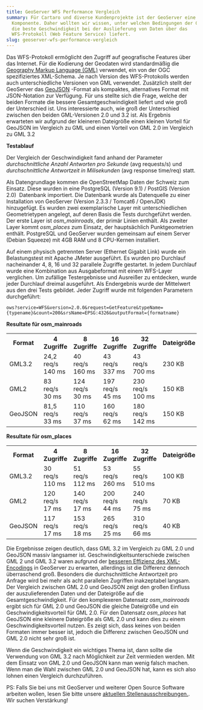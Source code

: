 ```yaml
---
title: GeoServer WFS Performance Vergleich
summary: Für Cartaro und diverse Kundenprojekte ist der GeoServer eine zentrale
  Komponente. Daher wollten wir wissen, unter welchen Bedingungen der GeoServer
  die beste Geschwindigkeit bei der Auslieferung von Daten über das
  WFS-Protokoll (Web Feature Service) liefert.
slug: geoserver-wfs-performance-vergleich
---
```

Das WFS-Protokoll ermöglicht den Zugriff auf geografische Features über das Internet. Für die Kodierung der Geodaten wird standardmäßig die [Geography Markup Language (GML)](http://www.opengeospatial.org/standards/gml) verwendet, ein von der OGC spezifiziertes XML-Schema. Je nach Version des WFS-Protokolls werden auch unterschiedliche Versionen von GML verwendet. Zusätzlich stellt der GeoServer das [GeoJSON](http://www.geojson.org) -Format als kompaktes, alternatives Format mit JSON-Notation zur Verfügung. Für uns stellte sich die Frage, welche der beiden Formate die bessere Gesamtgeschwindigkeit liefert und wie groß der Unterschied ist. Uns interessierte auch, wie groß der Unterschied zwischen den beiden GML-Versionen 2.0 und 3.2 ist. Als Ergebnis erwarteten wir aufgrund der kleineren Dateigröße einen kleinen Vorteil für GeoJSON im Vergleich zu GML und einen Vorteil von GML 2.0 im Vergleich zu GML 3.2

**Testablauf**

Der Vergleich der Geschwindigkeit fand anhand der Parameter _durchschnittliche Anzahl Antworten pro Sekunde_ (avg requests/s) und _durchschnittliche Antwortzeit in Milisekunden_ (avg response time/req) statt.

Als Datengrundlage kommen die OpenStreetMap Daten der Schweiz zum Einsatz. Diese wurden in eine PostgreSQL (Version 9.1) / PostGIS (Version 2.0)  Datenbank importiert. Die Datenbank wurde als Datenquelle zu einer Installation von GeoServer (Version 2.3.3 / Tomcat6 / OpenJDK) hinzugefügt. Es wurden zwei exemplarische Layer mit unterschiedlichen Geometrietypen angelegt, auf deren Basis die Tests durchgeführt werden. Der erste Layer ist _osm\_mainroads_, der primär Linien enthält. Als zweiter Layer kommt _osm\_places_ zum Einsatz, der hauptsächlich Punktgeometrien enthält. PostgreSQL und GeoServer wurden gemeinsam auf einem Server (Debian Squeeze) mit 4GB RAM und 8 CPU-Kernen installiert.

Auf einem physisch getrennten Server (Ethernet Gigabit Link) wurde ein Belastungstest mit Apache JMeter ausgeführt. Es wurden pro Durchlauf nacheinander 4, 8, 16 und 32 parallele Zugriffe gestartet. In jedem Durchlauf wurde eine Kombination aus Ausgabeformat mit einem WFS-Layer verglichen. Um zufällige Testergebnisse und Ausreißer zu entdecken, wurde jeder Durchlauf dreimal ausgeführt. Als Endergebnis wurde der Mittelwert aus den drei Tests gebildet. Jeder Zugriff wurde mit folgenden Parametern durchgeführt:

```
ows?service=WFS&version=2.0.0&request=GetFeature&typeName={typename}&count=200&srsName=EPSG:4326&outputFormat={formatname}
```

**Resultate für osm\_mainroads**

<table>
   <tbody>
      <tr>
         <th>Format</th>
         <th>4 Zugriffe</th>
         <th>8 Zugriffe</th>
         <th>16 Zugriffe</th>
         <th>32 Zugriffe</th>
         <th>Dateigröße</th>
      </tr>
      <tr>
         <td>GML3.2</td>
         <td>24,2 req/s<br>140 ms</td>
         <td>40 req/s<br>160 ms</td>
         <td>43 req/s<br>337 ms</td>
         <td>43 req/s<br>700 ms</td>
         <td>230 KB</td>
      </tr>
      <tr>
         <td>GML2</td>
         <td>83 req/s<br>30 ms</td>
         <td>124 req/s<br>30 ms</td>
         <td>197 req/s<br>45 ms</td>
         <td>230 req/s<br>100 ms</td>
         <td>150 KB</td>
      </tr>
      <tr>
         <td>GeoJSON</td>
         <td>81,5 req/s<br>33 ms</td>
         <td>110 req/s<br>37 ms</td>
         <td>160 req/s<br>62 ms</td>
         <td>180 req/s<br>142 ms</td>
         <td>150 KB</td>
      </tr>
   </tbody>
</table>

**Resultate für osm\_places**

<table>
   <tbody>
      <tr>
         <th>Format</th>
         <th>4 Zugriffe</th>
         <th>8 Zugriffe</th>
         <th>16 Zugriffe</th>
         <th>32 Zugriffe</th>
         <th>Dateigröße</th>
      </tr>
      <tr>
         <td>GML3.2</td>
         <td>30 req/s<br>110 ms</td>
         <td>51 req/s<br>112 ms</td>
         <td>53 req/s<br>260 ms</td>
         <td>55 req/s<br>510 ms</td>
         <td>100 KB</td>
      </tr>
      <tr>
         <td>GML2</td>
         <td>120 req/s<br>17 ms</td>
         <td>140 req/s<br>17 ms</td>
         <td>200 req/s<br>44 ms</td>
         <td>240 req/s<br>75 ms</td>
         <td>70 KB</td>
      </tr>
      <tr>
         <td>GeoJSON</td>
         <td>117 req/s<br>17 ms</td>
         <td>153 req/s<br>18 ms</td>
         <td>265 req/s<br>25 ms</td>
         <td>310 req/s<br>66 ms</td>
         <td>40 KB</td>
      </tr>
   </tbody>
</table>

Die Ergebnisse zeigen deutlich, dass GML 3.2 im Vergleich zu GML 2.0 und GeoJSON massiv langsamer ist. Geschwindigkeitsunterschiede zwischen GML 2 und GML 3.2 waren aufgrund der [besseren Effizienz des XML-Encodings](http://osgeo-org.1560.n6.nabble.com/WFS-1-0-WFS-1-1-and-WFS-2-0-performance-issue-td5034498.html) in GeoServer zu erwarten, allerdings ist die Differenz dennoch überraschend groß. Besonders die durchschnittliche Antwortzeit pro Anfrage wird bei mehr als acht parallelen Zugriffen inakzeptabel langsam. Der Vergleich zwischen GML 2.0 und GeoJSON zeigt den großen Einfluss der auszulieferenden Daten und der Dateigröße auf die Gesamtgeschwindigkeit. Für den komplexeren Datensatz _osm\_mainroads_ ergibt sich für GML 2.0 und GeoJSON die gleiche Dateigröße und ein Geschwindigkeitsvorteil für GML 2.0. Für den Datensatz _osm\_places_ hat GeoJSON eine kleinere Dateigröße als GML 2.0 und kann dies zu einem Geschwindigkeitsvorteil nutzen. Es zeigt sich, dass keines von beiden Formaten immer besser ist, jedoch die Differenz zwischen GeoJSON und GML 2.0 nicht sehr groß ist.

Wenn die Geschwindigkeit ein wichtiges Thema ist, dann sollte die Verwendung von GML 3.2 nach Möglichkeit zur Zeit vermieden werden. Mit dem Einsatz von GML 2.0 und GeoJSON kann man wenig falsch machen. Wenn man die Wahl zwischen GML 2.0 und GeoJSON hat, kann es sich also lohnen einen Vergleich durchzuführen.

PS: Falls Sie bei uns mit GeoServer und weiterer Open Source Software arbeiten wollen, lesen Sie bitte unsere [aktuellen Stellenausschreibungen.](https://www.geops.de/jobs). Wir suchen Verstärkung!